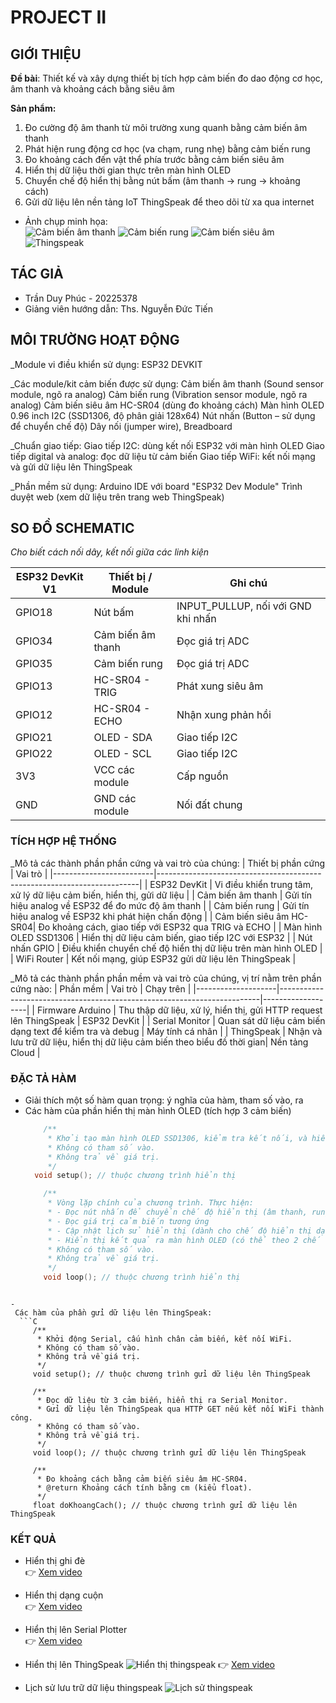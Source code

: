 # PROJECT II

## GIỚI THIỆU

__Đề bài__: Thiết kế và xây dựng thiết bị tích hợp cảm biến đo dao động cơ học, âm thanh và khoảng cách bằng siêu âm

__Sản phẩm:__
1. Đo cường độ âm thanh từ môi trường xung quanh bằng cảm biến âm thanh
2. Phát hiện rung động cơ học (va chạm, rung nhẹ) bằng cảm biến rung
3. Đo khoảng cách đến vật thể phía trước bằng cảm biến siêu âm
4. Hiển thị dữ liệu thời gian thực trên màn hình OLED
5. Chuyển chế độ hiển thị bằng nút bấm (âm thanh → rung → khoảng cách)
6. Gửi dữ liệu lên nền tảng IoT ThingSpeak để theo dõi từ xa qua internet
- Ảnh chụp minh họa:\
  ![Cảm biến âm thanh](cam_bien_am_thanh.jpg)
  ![Cảm biến rung](cam_bien_rung.jpg)
  ![Cảm biến siêu âm](cam_bien_sieu_am.jpg)
  ![Thingspeak](ts_hien_thi.png)
## TÁC GIẢ

- Trần Duy Phúc - 20225378
- Giảng viên hướng dẫn: Ths. Nguyễn Đức Tiến

## MÔI TRƯỜNG HOẠT ĐỘNG
_Module vi điều khiển sử dụng:
ESP32 DEVKIT

_Các module/kit cảm biến được sử dụng:
Cảm biến âm thanh (Sound sensor module, ngõ ra analog)
Cảm biến rung (Vibration sensor module, ngõ ra analog)
Cảm biến siêu âm HC-SR04 (dùng đo khoảng cách)
Màn hình OLED 0.96 inch I2C (SSD1306, độ phân giải 128x64)
Nút nhấn (Button – sử dụng để chuyển chế độ)
Dây nối (jumper wire), Breadboard

_Chuẩn giao tiếp:
Giao tiếp I2C: dùng kết nối ESP32 với màn hình OLED
Giao tiếp digital và analog: đọc dữ liệu từ cảm biến
Giao tiếp WiFi: kết nối mạng và gửi dữ liệu lên ThingSpeak

_Phần mềm sử dụng:
Arduino IDE với board "ESP32 Dev Module"
Trình duyệt web (xem dữ liệu trên trang web ThingSpeak)



## SO ĐỒ SCHEMATIC

_Cho biết cách nối dây, kết nối giữa các linh kiện_ 

| ESP32 DevKit V1 | Thiết bị / Module        | Ghi chú                            |
|-----------------|--------------------------|------------------------------------|
| GPIO18          | Nút bấm                  | INPUT_PULLUP, nối với GND khi nhấn |
| GPIO34          | Cảm biến âm thanh        | Đọc giá trị ADC                    |
| GPIO35          | Cảm biến rung            | Đọc giá trị ADC                    |
| GPIO13          | HC-SR04 - TRIG           | Phát xung siêu âm                  |
| GPIO12          | HC-SR04 - ECHO           | Nhận xung phản hồi                 |
| GPIO21          | OLED - SDA               | Giao tiếp I2C                      |
| GPIO22          | OLED - SCL               | Giao tiếp I2C                      |
| 3V3             | VCC các module           | Cấp nguồn                          |
| GND             | GND các module           | Nối đất chung                      |


### TÍCH HỢP HỆ THỐNG
_Mô tả các thành phần phần cứng và vai trò của chúng:
| Thiết bị phần cứng      | Vai trò                                                                 |
|-------------------------|-------------------------------------------------------------------------|
| ESP32 DevKit            | Vi điều khiển trung tâm, xử lý dữ liệu cảm biến, hiển thị, gửi dữ liệu |
| Cảm biến âm thanh       | Gửi tín hiệu analog về ESP32 để đo mức độ âm thanh                     |
| Cảm biến rung           | Gửi tín hiệu analog về ESP32 khi phát hiện chấn động                   |
| Cảm biến siêu âm HC-SR04| Đo khoảng cách, giao tiếp với ESP32 qua TRIG và ECHO                   |
| Màn hình OLED SSD1306   | Hiển thị dữ liệu cảm biến, giao tiếp I2C với ESP32                     |
| Nút nhấn GPIO           | Điều khiển chuyển chế độ hiển thị dữ liệu trên màn hình OLED           |
| WiFi Router             | Kết nối mạng, giúp ESP32 gửi dữ liệu lên ThingSpeak                    |

_Mô tả các thành phần phần mềm và vai trò của chúng, vị trí nằm trên phần cứng nào:
| Phần mềm           | Vai trò                                                                 | Chạy trên         |
|--------------------|-------------------------------------------------------------------------|-------------------|
| Firmware Arduino   | Thu thập dữ liệu, xử lý, hiển thị, gửi HTTP request lên ThingSpeak      | ESP32 DevKit      |
| Serial Monitor     | Quan sát dữ liệu cảm biến dạng text để kiểm tra và debug                | Máy tính cá nhân  |
| ThingSpeak         | Nhận và lưu trữ dữ liệu, hiển thị dữ liệu cảm biến theo biểu đồ thời gian| Nền tảng Cloud    |



### ĐẶC TẢ HÀM

- Giải thích một số hàm quan trọng: ý nghĩa của hàm, tham số vào, ra
- 
   Các hàm của phần hiển thị màn hình OLED (tích hợp 3 cảm biến)
  ```C
      /**
       * Khởi tạo màn hình OLED SSD1306, kiểm tra kết nối, và hiển thị thông báo "Khoi dong..."
       * Không có tham số vào. 
       * Không trả về giá trị.
       */
    void setup(); // thuộc chương trình hiển thị

      /**
       * Vòng lặp chính của chương trình. Thực hiện:
       * - Đọc nút nhấn để chuyển chế độ hiển thị (âm thanh, rung, siêu âm)
       * - Đọc giá trị cảm biến tương ứng
       * - Cập nhật lịch sử hiển thị (dành cho chế độ hiển thị dạng cuộn)
       * - Hiển thị kết quả ra màn hình OLED (có thể theo 2 chế độ ghi đè hoặc dạng cuộn) và Serial Monitor
       * Không có tham số vào.
       * Không trả về giá trị.
       */
      void loop(); // thuộc chương trình hiển thị
 ```

 -
  Các hàm của phần gửi dữ liệu lên ThingSpeak:
   ```C
      /**
       * Khởi động Serial, cấu hình chân cảm biến, kết nối WiFi.
       * Không có tham số vào.
       * Không trả về giá trị.
       */
      void setup(); // thuộc chương trình gửi dữ liệu lên ThingSpeak

      /**
       * Đọc dữ liệu từ 3 cảm biến, hiển thị ra Serial Monitor.
       * Gửi dữ liệu lên ThingSpeak qua HTTP GET nếu kết nối WiFi thành công.
       * Không có tham số vào.
       * Không trả về giá trị.
       */
      void loop(); // thuộc chương trình gửi dữ liệu lên ThingSpeak

      /**
       * Đo khoảng cách bằng cảm biến siêu âm HC-SR04.
       * @return Khoảng cách tính bằng cm (kiểu float).
       */
      float doKhoangCach(); // thuộc chương trình gửi dữ liệu lên ThingSpeak

  ```
  
### KẾT QUẢ
- Hiển thị ghi đè  
  👉 [Xem video](https://drive.google.com/file/d/1cf-DTUFXaE5r25L_yNLNIQVTNnAJTs2R/view?usp=sharing)

- Hiển thị dạng cuộn  
  👉 [Xem video](https://drive.google.com/file/d/1rIetL2tfgs_0Dhsynz50p1_0dH6n26Y4/view?usp=sharing)

- Hiển thị lên Serial Plotter  
  👉 [Xem video](https://drive.google.com/file/d/1m8An9j3NIMtHY0W7rZprZ3zhEe0h22W5/view?usp=sharing)

- Hiển thị lên ThingSpeak
  ![Hiển thị thingspeak](ts_hien_thi.png)
  👉 [Xem video](https://drive.google.com/file/d/1wLaAnkgSSwyq5mvIBFiS86uKQTJ_WTW3/view?usp=sharing)

- Lịch sử lưu trữ dữ liệu thingspeak
![Lịch sử thingspeak](ts_lich_su.png)
